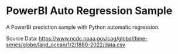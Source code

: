 # PowerBI Auto Regression Sample
A PowerBI  prediction sample with  Python automatic regression.

Source Data: https://www.ncdc.noaa.gov/cag/global/time-series/globe/land_ocean/1/2/1880-2022/data.csv

